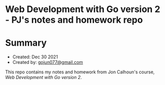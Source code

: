 Web Development with Go version 2 - PJ's notes and homework repo
===================================================================

# Summary

- Created: Dec 30 2021
- Created by: gojun077@gmail.com

This repo contains my notes and homework from Jon Calhoun's course,
*Web Development with Go version 2*.
